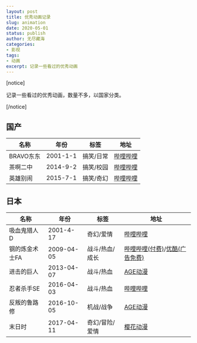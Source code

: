 ```yaml
---
layout: post
title: 优秀动画记录
slug: animation
date: 2020-05-01
status: publish
author: 无尽藏海
categories: 
- 影视
tags:
- 动画
excerpt: 记录一些看过的优秀动画
---
```


[notice]

记录一些看过的优秀动画，数量不多，以国家分类。

[/notice]

## 国产

| **名称**  | **年份** | **标签**  | **地址**                                                   |
| --------- | -------- | --------- | ---------------------------------------------------------- |
| BRAVO东东 | 2001-1-1 | 搞笑/日常 | [哔哩哔哩](https://www.bilibili.com/bangumi/play/ss2524/)  |
| 茶啊二中  | 2014-9-2 | 搞笑/校园 | [哔哩哔哩](https://www.bilibili.com/bangumi/media/md6175/) |
| 英雄别闹  | 2015-7-1 | 搞笑/奇幻 | [哔哩哔哩](https://www.bilibili.com/bangumi/media/md2596/) |

## 日本

| **名称**       | **年份**   | **标签**       | **地址**                                                     |
| -------------- | ---------- | -------------- | ------------------------------------------------------------ |
| 吸血鬼猎人D    | 2001-4-17  | 奇幻/爱情      | [哔哩哔哩](https://www.bilibili.com/video/BV1us411e7Vh)      |
| 钢的炼金术士FA | 2009-04-05 | 战斗/热血/成长 | [哔哩哔哩(付费)](https://www.bilibili.com/bangumi/media/md1089/)/[优酷(广告免费)](https://v.youku.com/v_show/id_XMjk3NTc2NzI0.html) |
| 进击的巨人     | 2013-04-07 | 战斗/热血      | [AGE动漫](https://www.agefans.tv/detail/20130023)            |
| 忍者杀手SE     | 2016-04-03 | 战斗/热血      | [哔哩哔哩](https://www.bilibili.com/bangumi/play/ss3456/)    |
| 反叛的鲁路修   | 2016-10-05 | 机战/战争      | [AGE动漫](https://www.agefans.tv/detail/20060007)            |
| 末日时         | 2017-04-11 | 奇幻/冒险/爱情 | [樱花动漫](http://www.yhdm.tv/show/3828.html)                |

